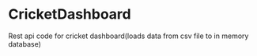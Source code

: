 # CricketDashboard
Rest api code for cricket dashboard(loads data from csv file to in memory database)
